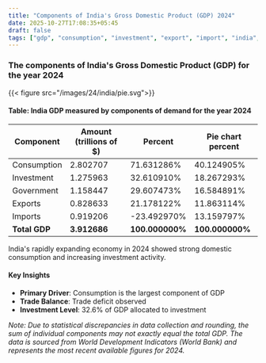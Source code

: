 ```yaml
---
title: "Components of India's Gross Domestic Product (GDP) 2024"
date: 2025-10-27T17:08:35+05:45
draft: false
tags: ["gdp", "consumption", "investment", "export", "import", "india", "2024", "economic-analysis"]
---
```


### The components of India's Gross Domestic Product (GDP) for the year 2024 
{{< figure src="/images/24/india/pie.svg">}}

#### Table: India GDP measured by components of demand for the year 2024
| Component | Amount (trillions of $) | Percent | Pie chart percent |
|-----------|------------------------|---------|------------------|
| Consumption | 2.802707 | 71.631286% | 40.124905% |
| Investment | 1.275963 | 32.610910% | 18.267293% |
| Government | 1.158447 | 29.607473% | 16.584891% |
| Exports | 0.828633 | 21.178122% | 11.863114% |
| Imports | 0.919206 | -23.492970% | 13.159797% |
| **Total GDP** | **3.912686** | **100.000000%** | **100.000000%** |

India's rapidly expanding economy in 2024 showed strong domestic consumption and increasing investment activity.

#### Key Insights

- **Primary Driver**: Consumption is the largest component of GDP
- **Trade Balance**: Trade deficit observed
- **Investment Level**: 32.6% of GDP allocated to investment

*Note: Due to statistical discrepancies in data collection and rounding, the sum of individual components may not exactly equal the total GDP. The data is sourced from World Development Indicators (World Bank) and represents the most recent available figures for 2024.*
